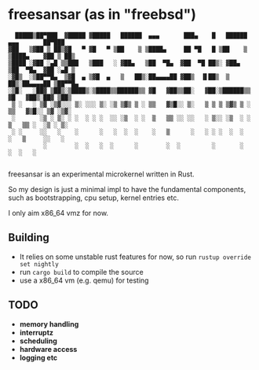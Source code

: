 # freesansar (as in "freebsd")

```
  █████▒██▀███  ▓█████ ▓█████   ██████  ▄▄▄       ███▄    █   ██████  ▄▄▄       ██▀███  
▓██   ▒▓██ ▒ ██▒▓█   ▀ ▓█   ▀ ▒██    ▒ ▒████▄     ██ ▀█   █ ▒██    ▒ ▒████▄    ▓██ ▒ ██▒
▒████ ░▓██ ░▄█ ▒▒███   ▒███   ░ ▓██▄   ▒██  ▀█▄  ▓██  ▀█ ██▒░ ▓██▄   ▒██  ▀█▄  ▓██ ░▄█ ▒
░▓█▒  ░▒██▀▀█▄  ▒▓█  ▄ ▒▓█  ▄   ▒   ██▒░██▄▄▄▄██ ▓██▒  ▐▌██▒  ▒   ██▒░██▄▄▄▄██ ▒██▀▀█▄  
░▒█░   ░██▓ ▒██▒░▒████▒░▒████▒▒██████▒▒ ▓█   ▓██▒▒██░   ▓██░▒██████▒▒ ▓█   ▓██▒░██▓ ▒██▒
 ▒ ░   ░ ▒▓ ░▒▓░░░ ▒░ ░░░ ▒░ ░▒ ▒▓▒ ▒ ░ ▒▒   ▓▒█░░ ▒░   ▒ ▒ ▒ ▒▓▒ ▒ ░ ▒▒   ▓▒█░░ ▒▓ ░▒▓░
 ░       ░▒ ░ ▒░ ░ ░  ░ ░ ░  ░░ ░▒  ░ ░  ▒   ▒▒ ░░ ░░   ░ ▒░░ ░▒  ░ ░  ▒   ▒▒ ░  ░▒ ░ ▒░
 ░ ░     ░░   ░    ░      ░   ░  ░  ░    ░   ▒      ░   ░ ░ ░  ░  ░    ░   ▒     ░░   ░ 
          ░        ░  ░   ░  ░      ░        ░  ░         ░       ░        ░  ░   ░     
                                                                                        
```

freesansar is an experimental microkernel written in Rust.

So my design is just a minimal impl to have the fundamental components, such as bootstrapping, cpu setup, kernel entries etc.

I only aim x86_64 vmz for now.

## Building
- It relies on some unstable rust features for now, so run `rustup override set nightly`
- run `cargo build` to compile the source
- use a x86_64 vm (e.g. qemu) for testing

## TODO

- **memory handling**
- **interruptz**
- **scheduling**
- **hardware access**
- **logging etc**
